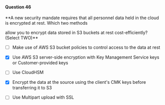 #### Question  46


**A new security mandate requires that all personnel data held in the cloud is encrypted at rest. Which two methods

allow you to encrypt data stored in S3 buckets at rest cost-efficiently? (Select TWO)**


- [ ] Make use of AWS S3 bucket policies to control access to the data at rest


- [x] Use AWS S3 server-side encryption with Key Management Service keys or Customer-provided keys


- [ ] Use CloudHSM


- [x] Encrypt the data at the source using the client's CMK keys before transferring it to S3


- [ ] Use Multipart upload with SSL

